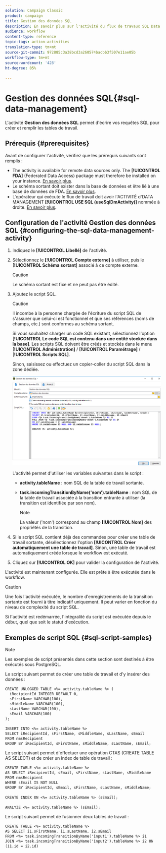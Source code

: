 ```yaml
---
solution: Campaign Classic
product: campaign
title: Gestion des données SQL
description: En savoir plus sur l'activité du flux de travaux SQL Data Management
audience: workflow
content-type: reference
topic-tags: action-activities
translation-type: tm+mt
source-git-commit: 972885c3a38bcd3a260574bacbb3f507e11ae05b
workflow-type: tm+mt
source-wordcount: '428'
ht-degree: 85%

---
```



# Gestion des données SQL{#sql-data-management}

L&#39;activité **Gestion des données SQL** permet d&#39;écrire vos requêtes SQL pour créer et remplir les tables de travail.

## Prérequis {#prerequisites}

Avant de configurer l&#39;activité, vérifiez que les prérequis suivants sont remplis :

* The activity is available for remote data sources only. The **[!UICONTROL FDA]** (Federated Data Access) package must therefore be installed on your instance. [En savoir plus](../../installation/using/about-fda.md).
* Le schéma sortant doit exister dans la base de données et être lié à une base de données de FDA. [En savoir plus](../../configuration/using/about-schema-reference.md).
* L&#39;opérateur qui exécute le flux de travail doit avoir l&#39;ACTIVITÉ d&#39;DATA MANAGEMENT **[!UICONTROL USE SQL (useSqlDmActivity)]** nommée à droite. [En savoir plus](../../platform/using/access-management.md#named-rights).

## Configuration de l&#39;activité Gestion des données SQL {#configuring-the-sql-data-management-activity}

1. Indiquez le **[!UICONTROL Libellé]** de l&#39;activité.
1. Sélectionnez le **[!UICONTROL Compte externe]** à utiliser, puis le **[!UICONTROL Schéma sortant]** associé à ce compte externe.

   >[!CAUTION]
   >
   >Le schéma sortant est fixe et ne peut pas être édité.

1. Ajoutez le script SQL.

   >[!CAUTION]
   >
   >Il incombe à la personne chargée de l&#39;écriture du script SQL de s&#39;assurer que celui-ci est fonctionnel et que ses références (noms de champs, etc.) sont conformes au schéma sortant.

   Si vous souhaitez charger un code SQL existant, sélectionnez l&#39;option **[!UICONTROL Le code SQL est contenu dans une entité stockée dans la base]**. Les scripts SQL doivent être créés et stockés dans le menu **[!UICONTROL Administration]** / **[!UICONTROL Paramétrage]** / **[!UICONTROL Scripts SQL]**.

   Sinon, saisissez ou effectuez un copier-coller du script SQL dans la zone dédiée.

   ![](assets/sql_datamanagement.png)

   L&#39;activité permet d&#39;utiliser les variables suivantes dans le script :

   * **activity.tableName** : nom SQL de la table de travail sortante.
   * **task.incomingTransitionByName(‘nom’).tableName** : nom SQL de la table de travail associée à la transition entrante à utiliser (la transition est identifiée par son nom).

      >[!NOTE]
      >
      >La valeur (&#39;nom&#39;) correspond au champ **[!UICONTROL Nom]** des propriétés de la transition.

1. Si le script SQL contient déjà des commandes pour créer une table de travail sortante, désélectionnez l&#39;option **[!UICONTROL Créer automatiquement une table de travail]**. Sinon, une table de travail est automatiquement créée lorsque le workflow est exécuté.
1. Cliquez sur **[!UICONTROL OK]** pour valider la configuration de l&#39;activité.

L&#39;activité est maintenant configurée. Elle est prête à être exécutée dans le workflow.

>[!CAUTION]
>
>Une fois l&#39;activité exécutée, le nombre d&#39;enregistrements de la transition sortante est fourni à titre indicatif uniquement. Il peut varier en fonction du niveau de complexité du script SQL.
>  
>Si l&#39;activité est redémarrée, l&#39;intégralité du script est exécutée depuis le début, quel que soit le statut d&#39;exécution.

## Exemples de script SQL {#sql-script-samples}

>[!NOTE]
>
>Les exemples de script présentés dans cette section sont destinés à être exécutés sous PostgreSQL.

Le script suivant permet de créer une table de travail et d&#39;y insérer des données :

```
CREATE UNLOGGED TABLE <%= activity.tableName %> (
  iRecipientId INTEGER DEFAULT 0,
  sFirstName VARCHAR(100),
  sMiddleName VARCHAR(100),
  sLastName VARCHAR(100),
  sEmail VARCHAR(100)
);

INSERT INTO <%= activity.tableName %>
SELECT iRecipientId, sFirstName, sMiddleName, sLastName, sEmail
FROM nmsRecipient
GROUP BY iRecipientId, sFirstName, sMiddleName, sLastName, sEmail;
```

Le script suivant permet d&#39;effectuer une opération CTAS (CREATE TABLE AS SELECT) et de créer un index de table de travail :

```
CREATE TABLE <%= activity.tableName %>
AS SELECT iRecipientId, sEmail, sFirstName, sLastName, sMiddleName
FROM nmsRecipient
WHERE sEmail IS NOT NULL
GROUP BY iRecipientId, sEmail, sFirstName, sLastName, sMiddleName;

CREATE INDEX ON <%= activity.tableName %> (sEmail);

ANALYZE <%= activity.tableName %> (sEmail);
```

Le script suivant permet de fusionner deux tables de travail :

```
CREATE TABLE <%= activity.tableName %>
AS SELECT i1.sFirstName, i1.sLastName, i2.sEmail
FROM <%= task.incomingTransitionByName('input1').tableName %> i1
JOIN <%= task.incomingTransitionByName('input2').tableName %> i2 ON (i1.id = i2.id)
```


